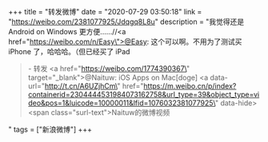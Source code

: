 +++
title = "转发微博"
date = "2020-07-29 03:50:18"
link = "https://weibo.com/2381077925/Jdqgq8L8u"
description = "我觉得还是 Android on Windows 更方便……//<a href=\"https://weibo.com/n/Easy\">@Easy</a>: 这个可以啊。不用为了测试买 iPhone 了，哈哈哈。（但已经买了 iPad<br><blockquote> - 转发 <a href=\"https://weibo.com/1774390367\" target=\"_blank\">@Naituw</a>: iOS Apps on Mac[doge] <a data-url=\"http://t.cn/A6UZjhCm\" href=\"https://m.weibo.cn/p/index?containerid=2304444531984073162758&url_type=39&object_type=video&pos=1&luicode=10000011&lfid=1076032381077925\" data-hide><span class=\"surl-text\">Naituw的微博视频</span></a>  </blockquote>"
tags = ["新浪微博"]
+++
